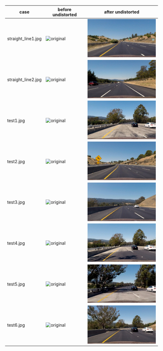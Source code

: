 |case|before undistorted|after undistorted|
|-|-|-|
|straight_line1.jpg|<img src="../test_images/straight_lines1.jpg" title="original" width=240>| <img src="../output_images/undistort_images/straight_lines1.jpg" title="undistorted" width=240>|
|straight_line2.jpg|<img src="../test_images/straight_lines2.jpg" title="original" width=240>| <img src="../output_images/undistort_images/straight_lines2.jpg" title="undistorted" width=240>|
|test1.jpg         |<img src="../test_images/test1.jpg" title="original" width=240>         | <img src="../output_images/undistort_images/test1.jpg" title="undistorted" width=240>|
|test2.jpg         |<img src="../test_images/test2.jpg" title="original" width=240>         | <img src="../output_images/undistort_images/test2.jpg" title="undistorted" width=240>|
|test3.jpg         |<img src="../test_images/test3.jpg" title="original" width=240>         | <img src="../output_images/undistort_images/test3.jpg" title="undistorted" width=240>|
|test4.jpg         |<img src="../test_images/test4.jpg" title="original" width=240>         | <img src="../output_images/undistort_images/test4.jpg" title="undistorted" width=240>|
|test5.jpg         |<img src="../test_images/test5.jpg" title="original" width=240>         | <img src="../output_images/undistort_images/test5.jpg" title="undistorted" width=240>|
|test6.jpg         |<img src="../test_images/test6.jpg" title="original" width=240>         | <img src="../output_images/undistort_images/test6.jpg" title="undistorted" width=240>|
